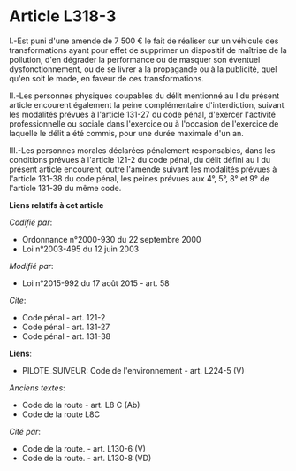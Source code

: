 # Article L318-3

I.-Est puni d'une amende de 7 500 € le fait de réaliser sur un véhicule des transformations ayant pour effet de supprimer un
dispositif de maîtrise de la pollution, d'en dégrader la performance ou de masquer son éventuel dysfonctionnement, ou de se
livrer à la propagande ou à la publicité, quel qu'en soit le mode, en faveur de ces transformations. 

II.-Les personnes physiques coupables du délit mentionné au I du présent article encourent également la peine complémentaire
d'interdiction, suivant les modalités prévues à l'article 131-27 du code pénal, d'exercer l'activité professionnelle ou
sociale dans l'exercice ou à l'occasion de l'exercice de laquelle le délit a été commis, pour une durée maximale d'un an. 

III.-Les personnes morales déclarées pénalement responsables, dans les conditions prévues à l'article 121-2 du code pénal, du
délit défini au I du présent article encourent, outre l'amende suivant les modalités prévues à l'article 131-38 du code
pénal, les peines prévues aux 4°, 5°, 8° et 9° de l'article 131-39 du même code.

**Liens relatifs à cet article**

_Codifié par_:

  - Ordonnance n°2000-930 du 22 septembre 2000
  - Loi n°2003-495 du 12 juin 2003

_Modifié par_:

  - Loi n°2015-992 du 17 août 2015 - art. 58

_Cite_:

  - Code pénal - art. 121-2
  - Code pénal - art. 131-27
  - Code pénal - art. 131-38

**Liens**:

  - PILOTE_SUIVEUR: Code de l'environnement - art. L224-5 (V)

_Anciens textes_:

  - Code de la route - art. L8 C (Ab)
  - Code de la route L8C

_Cité par_:

  - Code de la route. - art. L130-6 (V)
  - Code de la route. - art. L130-8 (VD)
